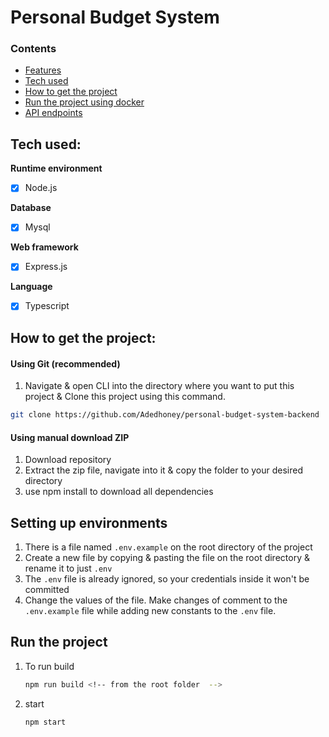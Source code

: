 # Personal Budget System

### Contents

-   [Features](#features)
-   [Tech used](#tech-used)
-   [How to get the project](#how-to-get-the-project)
-   [Run the project using docker](#run-the-project-using-docker)
-   [API endpoints](#api-endpoints)

## Tech used:

**Runtime environment**

-   [x] Node.js

**Database**

-   [x] Mysql

**Web framework**

-   [x] Express.js

**Language**

-   [x] Typescript

## How to get the project:

#### Using Git (recommended)

1. Navigate & open CLI into the directory where you want to put this project & Clone this project using this command.

```bash
git clone https://github.com/Adedhoney/personal-budget-system-backend
```

#### Using manual download ZIP

1. Download repository
2. Extract the zip file, navigate into it & copy the folder to your desired directory
3. use npm install to download all dependencies

## Setting up environments

1. There is a file named `.env.example` on the root directory of the project
2. Create a new file by copying & pasting the file on the root directory & rename it to just `.env`
3. The `.env` file is already ignored, so your credentials inside it won't be committed
4. Change the values of the file. Make changes of comment to the `.env.example` file while adding new constants to the `.env` file.

## Run the project

1. To run build

    ```bash
    npm run build <!-- from the root folder  -->
    ```

2. start

    ```bash
    npm start
    ```
